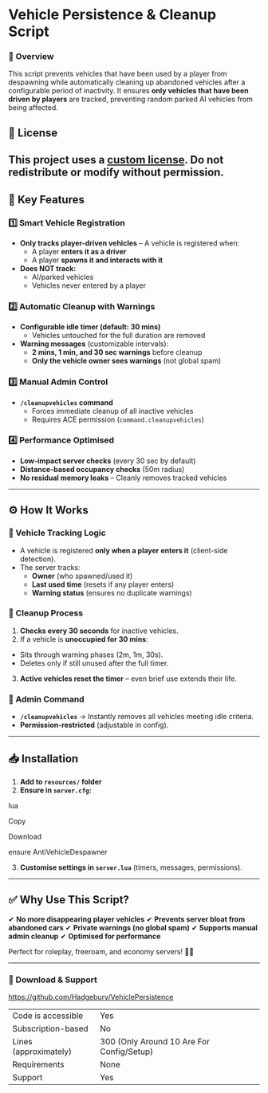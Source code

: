 # **Vehicle Persistence & Cleanup Script**

### **📌 Overview**

This script prevents vehicles that have been used by a player from despawning while automatically cleaning up abandoned vehicles after a configurable period of inactivity. It ensures **only vehicles that have been driven by players** are tracked, preventing random parked AI vehicles from being affected.

## 📜 License  
This project uses a [custom license](LICENSE.md). **Do not redistribute or modify without permission.**  
---

## **🔧 Key Features**

### **1️⃣ Smart Vehicle Registration**

* **Only tracks player-driven vehicles** – A vehicle is registered when:
  * A player **enters it as a driver**
  * A player **spawns it and interacts with it**
* **Does NOT track:**
  * AI/parked vehicles
  * Vehicles never entered by a player

### **2️⃣ Automatic Cleanup with Warnings**

* **Configurable idle timer (default: 30 mins)**
  * Vehicles untouched for the full duration are removed
* **Warning messages** (customizable intervals):
  * **2 mins, 1 min, and 30 sec warnings** before cleanup
  * **Only the vehicle owner sees warnings** (not global spam)

### **3️⃣ Manual Admin Control**

* **`/cleanupvehicles` command**
  * Forces immediate cleanup of all inactive vehicles
  * Requires ACE permission (`command.cleanupvehicles`)

### **4️⃣ Performance Optimised**

* **Low-impact server checks** (every 30 sec by default)
* **Distance-based occupancy checks** (50m radius)
* **No residual memory leaks** – Cleanly removes tracked vehicles

---

## **⚙️ How It Works**

### **🔹 Vehicle Tracking Logic**

* A vehicle is registered **only when a player enters it** (client-side detection).
* The server tracks:
  * **Owner** (who spawned/used it)
  * **Last used time** (resets if any player enters)
  * **Warning status** (ensures no duplicate warnings)

### **🔹 Cleanup Process**

1. **Checks every 30 seconds** for inactive vehicles.
2. If a vehicle is **unoccupied for 30 mins**:
  * Sits through warning phases (2m, 1m, 30s).
  * Deletes only if still unused after the full timer.
3. **Active vehicles reset the timer** – even brief use extends their life.

### **🔹 Admin Command**

* **`/cleanupvehicles`** → Instantly removes all vehicles meeting idle criteria.
* **Permission-restricted** (adjustable in config).

---

## **📥 Installation**

1. **Add to `resources/` folder**
2. **Ensure in `server.cfg`:**

lua

Copy

Download

ensure AntiVehicleDespawner

3. **Customise settings in `server.lua`** (timers, messages, permissions).

---

## **✅ Why Use This Script?**

✔ **No more disappearing player vehicles**
✔ **Prevents server bloat from abandoned cars**
✔ **Private warnings (no global spam)**
✔ **Supports manual admin cleanup**
✔ **Optimised for performance**

Perfect for roleplay, freeroam, and economy servers! 🚗💨

---

### **🔗 Download & Support**
https://github.com/Hadgebury/VehiclePersistence

|                                         |                                |
|-------------------------------------|----------------------------|
| Code is accessible       | Yes               |
| Subscription-based      | No                 |
| Lines (approximately)  | 300 (Only Around 10 Are For Config/Setup)  |
| Requirements                | None      |
| Support                           | Yes                 |
